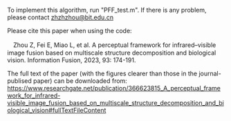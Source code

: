To implement this algorithm, run "PFF_test.m". If there is any problem, please contact zhzhzhou@bit.edu.cn

Please cite this paper when using the code:

　Zhou Z, Fei E, Miao L, et al. A perceptual framework for infrared–visible image fusion based on multiscale structure decomposition and biological vision. Information Fusion, 2023, 93: 174-191.

 The full text of the paper (with the figures clearer than those in the journal-publised paper) can be downloaded from:
https://www.researchgate.net/publication/366623815_A_perceptual_framework_for_infrared-visible_image_fusion_based_on_multiscale_structure_decomposition_and_biological_vision#fullTextFileContent

